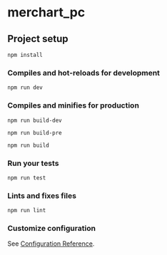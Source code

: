 # merchart_pc

## Project setup

```
npm install
```

### Compiles and hot-reloads for development

```
npm run dev
```

### Compiles and minifies for production

```
npm run build-dev
```

```
npm run build-pre
```

```
npm run build
```

### Run your tests

```
npm run test
```

### Lints and fixes files

```
npm run lint
```

### Customize configuration

See [Configuration Reference](https://cli.vuejs.org/config/).
